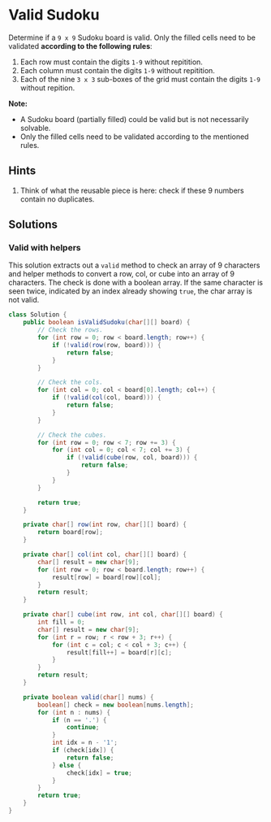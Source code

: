 # Valid Sudoku

Determine if a `9 x 9` Sudoku board is valid. Only the filled cells need to be
validated **according to the following rules**:

1. Each row must contain the digits `1-9` without repitition.
1. Each column must contain the digits `1-9` without repitition.
1. Each of the nine `3 x 3` sub-boxes of the grid must contain
   the digits `1-9` without repition.

**Note:**

* A Sudoku board (partially filled) could be valid but is not necessarily
  solvable.
* Only the filled cells need to be validated according to the mentioned rules.

## Hints

1. Think of what the reusable piece is here: check if these 9 numbers contain
   no duplicates.

## Solutions

### Valid with helpers

This solution extracts out a `valid` method to check an array of 9 characters
and helper methods to convert a row, col, or cube into an array of 9
characters. The check is done with a boolean array. If the same character is
seen twice, indicated by an index already showing `true`, the char array is not
valid.

```java
class Solution {
    public boolean isValidSudoku(char[][] board) {
        // Check the rows.
        for (int row = 0; row < board.length; row++) {
            if (!valid(row(row, board))) {
                return false;
            }
        }

        // Check the cols.
        for (int col = 0; col < board[0].length; col++) {
            if (!valid(col(col, board))) {
                return false;
            }
        }

        // Check the cubes.
        for (int row = 0; row < 7; row += 3) {
            for (int col = 0; col < 7; col += 3) {
                if (!valid(cube(row, col, board))) {
                    return false;
                }
            }
        }

        return true;
    }

    private char[] row(int row, char[][] board) {
        return board[row];
    }

    private char[] col(int col, char[][] board) {
        char[] result = new char[9];
        for (int row = 0; row < board.length; row++) {
            result[row] = board[row][col];
        }
        return result;
    }

    private char[] cube(int row, int col, char[][] board) {
        int fill = 0;
        char[] result = new char[9];
        for (int r = row; r < row + 3; r++) {
            for (int c = col; c < col + 3; c++) {
                result[fill++] = board[r][c];
            }
        }
        return result;
    }

    private boolean valid(char[] nums) {
        boolean[] check = new boolean[nums.length];
        for (int n : nums) {
            if (n == '.') {
                continue;
            }
            int idx = n - '1';
            if (check[idx]) {
                return false;
            } else {
                check[idx] = true;
            }
        }
        return true;
    }
}
```
